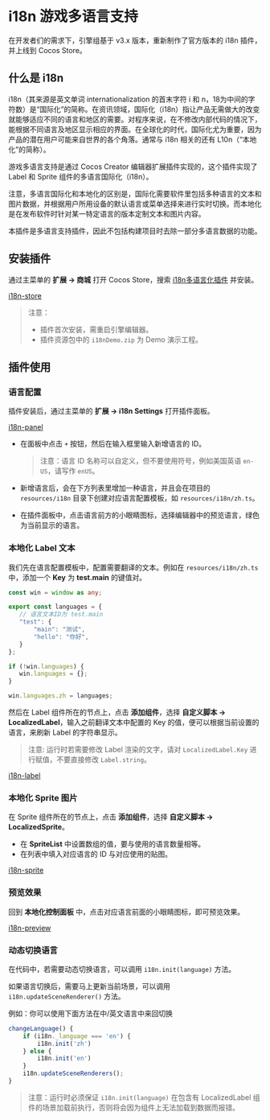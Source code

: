 # i18n 游戏多语言支持

在开发者们的需求下，引擎组基于 v3.x 版本，重新制作了官方版本的 i18n 插件，并上线到 Cocos Store。

## 什么是 i18n

i18n（其来源是英文单词 internationalization 的首末字符 i 和 n，18为中间的字符数）是“国际化”的简称。在资讯领域，国际化（i18n）指让产品无需做大的改变就能够适应不同的语言和地区的需要。对程序来说，在不修改内部代码的情况下，能根据不同语言及地区显示相应的界面。在全球化的时代，国际化尤为重要，因为产品的潜在用户可能来自世界的各个角落。通常与 i18n 相关的还有 L10n（“本地化”的简称）。

游戏多语言支持是通过 Cocos Creator 编辑器扩展插件实现的，这个插件实现了 Label 和 Sprite 组件的多语言国际化（i18n）。

注意，多语言国际化和本地化的区别是，国际化需要软件里包括多种语言的文本和图片数据，并根据用户所用设备的默认语言或菜单选择来进行实时切换。而本地化是在发布软件时针对某一特定语言的版本定制文本和图片内容。

本插件是多语言支持插件，因此不包括构建项目时去除一部分多语言数据的功能。

## 安装插件

通过主菜单的 **扩展 -> 商城** 打开 Cocos Store，搜索 [i18n多语言化插件](http://store.cocos.com/app/detail/1865) 并安装。

[i18n-store](i18n/i18n-store.jpg)

> 注意：
> - 插件首次安装，需重启引擎编辑器。
> - 插件资源包中的 `i18nDemo.zip` 为 Demo 演示工程。

## 插件使用

### 语言配置

插件安装后，通过主菜单的 **扩展 -> i18n Settings** 打开插件面板。

[i18n-panel](i18n/i18n-panel.jpg)

- 在面板中点击 `+` 按钮，然后在输入框里输入新增语言的 ID。

    > 注意：语言 ID 名称可以自定义，但不要使用符号，例如美国英语 `en-US`，请写作 `enUS`。

- 新增语言后，会在下方列表里增加一种语言，并且会在项目的 `resources/i18n` 目录下创建对应语言配置模板，如 `resources/i18n/zh.ts`。

- 在插件面板中，点击语言前方的小眼睛图标，选择编辑器中的预览语言，绿色为当前显示的语言。

### 本地化 Label 文本

我们先在语言配置模板中，配置需要翻译的文本。例如在 `resources/i18n/zh.ts` 中，添加一个 **Key** 为 **test.main** 的键值对。

```typescript
const win = window as any;

export const languages = {
   // 语言文本ID为 test.main
   "test": {
       "main": "测试",
       "hello": "你好",
   }
};

if (!win.languages) {
   win.languages = {};
}

win.languages.zh = languages;
```

然后在 Label 组件所在的节点上，点击 **添加组件**，选择 **自定义脚本 -> LocalizedLabel**，输入之前翻译文本中配置的 Key 的值，便可以根据当前设置的语言，来刷新 Label 的字符串显示。

> 注意: 运行时若需要修改 Label 渲染的文字，请对 `LocalizedLabel.Key` 进行赋值，不要直接修改 `Label.string`。

[i18n-label](i18n/i18n-label.jpg)

### 本地化 Sprite 图片

在 Sprite 组件所在的节点上，点击 **添加组件**，选择 **自定义脚本 -> LocalizedSprite**。

- 在 **SpriteList** 中设置数组的值，要与使用的语言数量相等。
- 在列表中填入对应语言的 ID 与对应使用的贴图。


[i18n-sprite](i18n/i18n-sprite.jpg)

### 预览效果

回到 **本地化控制面板** 中，点击对应语言前面的小眼睛图标，即可预览效果。

[i18n-preview](i18n/i18n-preview.gif)

### 动态切换语言

在代码中，若需要动态切换语言，可以调用 `i18n.init(language)` 方法。

如果语言切换后，需要马上更新当前场景，可以调用 `i18n.updateSceneRenderer()` 方法。

例如：你可以使用下面方法在中/英文语言中来回切换

```typescript
changeLanguage() {
    if (i18n._language === 'en') {
        i18n.init('zh')
    } else {
        i18n.init('en')
    }
    i18n.updateSceneRenderers();
}
```

> 注意：运行时必须保证 `i18n.init(language)` 在包含有 LocalizedLabel 组件的场景加载前执行，否则将会因为组件上无法加载到数据而报错。
